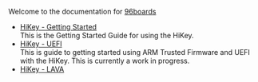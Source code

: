 Welcome to the documentation for [96boards](https://www.96boards.org/)

* [HiKey - Getting Started](https://github.com/96boards/documentation/wiki/HiKeyGettingStarted)<br/>This is the Getting Started Guide for using the HiKey.
* [HiKey - UEFI](https://github.com/96boards/documentation/wiki/UEFI)<br/>This is guide to getting started using ARM Trusted Firmware and UEFI with the HiKey.  This is currently a work in progress.
* [HiKey - LAVA](https://github.com/96boards/documentation/wiki/HiKeyLAVA)